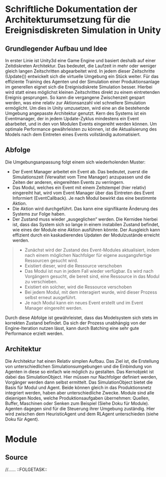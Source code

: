 # Schriftliche Dokumentation der Architekturumsetzung für die Ereignisdiskreten Simulation in Unity

## Grundlegender Aufbau und Idee

In erster Linie ist Unity3d eine Game Engine und basiert deshalb auf einer Zeitdiskreten Architektur. Das bedeutet, die Laufzeit in mehr oder weniger gleich langen Zeitschritten abgearbeitet wird. In jedem dieser Zeitschritte (Update()) entwickelt sich die virtuelle Umgebung ein Stück weiter.
Für das effiziente Training des Agenten und der Simulation einer Produktionsanlage im generellen eignet sich die Ereignisdiskrete Simulation besser. Hierbei wird statt eines möglichst kleinen Zeitschrittes direkt zu einem eintretenden Ereignis gesprungen. So kann die vergangene Zwischenzeit gespart werden, was eine relativ zur Aktionsanzahl viel schnellere Simulation ermöglicht.
Um dies in Unity umzusetzen, wird eine an die bestehende Umgebung angepasste Architektur genutzt.  Kern des Systems ist ein Eventmanager, der in jedem Update-Zyklus mindestens ein Event abarbeitet, und in den von Modulen Events eingereiht werden können. Um optimale Performance gewährleisten zu können, ist die Aktualisierung des Models nach dem Eintreten eines Events vollständig automatisiert.

## Abfolge

Die Umgebungsanpassung folgt einem sich wiederholenden Muster:

-	Der Event Manager arbeitet ein Event ab. Das bedeutet, zuerst die Simulationszeit (Verwaltet vom Time Manager) anzupassen und die Zeiten der anderen, eingereihten Events zu verringern.
-	Das Modul, welches ein Event mit einem Zeitstempel (hier relativ) eingereiht hat, wird vom Event Manager über das Eintreten des Event Informiert (EventCallback). Je nach Modul bewirkt das eine bestimmte Aktion.
-	Die Aktion wird durchgeführt. Das kann eine signifikante Änderung des Systems zur Folge haben. 
-	Der Zustand muss wieder „ausgeglichen“ werden. Die Kernidee hierbei ist, dass das System sich so lange in einem instabilen Zustand befindet, wie eines der Module eine Aktion ausführen könnte. Der Ausgleich kann effizient durch ein kaskadierendes Updaten der Modulzustände erreicht werden. 
  >	- Zunächst wird der Zustand des Event-Modules aktualisiert, indem nach einem möglichen Nachfolger für eigene ausgangsfertige Ressourcen gesucht wird.
  >	- Existiert dieser, wird die Ressource verschoben
  >	- Das Modul ist nun in jedem Fall wieder verfügbar. Es wird nach Vorgängern gesucht, die bereit sind, eine Ressource in das Modul zu verschieben.
  >	- Existiert ein solcher, wird die Ressource verschoben
  >	- Bei jedem Modul, mit dem interagiert wurde, wird dieser Prozess selbst erneut ausgeführt.
  >	- Je nach Modul kann ein neues Event erstellt und im Event Manager eingereiht werden.
    
Durch diese Abfolge ist gewährleistet, dass das Modelsystem sich stets im korrekten Zustand befindet.
Da sich der Prozess unabhängig von der Engine-Iteration nutzen lässt, kann durch Batching eine sehr gute Performance erzielt werden.

## Architektur

Die Architektur hat einen Relativ simplen Aufbau. Das Ziel ist, die Erstellung von unterschiedlichen Simulationsumgebungen und die Einbindung von Agenten in diese so einfach wie möglich zu gestalten. Das Kernobjekt ist dabei das SimulationObject. Hier müssen nur Nachfolger definiert werden, Vorgänger werden dann selbst ermittelt. Das SimulationObject bietet die Basis für Modul und Agent.  Beide können gleich in das Produktionsnetz integriert werden, haben aber unterschiedliche Zwecke. Module sind alle diejenigen Nodes, welche Produktionsaufgaben übernehmen: Quellen, Buffer, Maschinen oder Senken zum Beispiel (Siehe Doku für Module). Agenten dagegen sind für die Steuerung ihrer Umgebung zuständig. Hier wird zwischen dem HeuristicAgent und dem RLAgent unterschieden (siehe Doku für Agent).

# Module

## Source
//……
::FOLGETASK:: 
